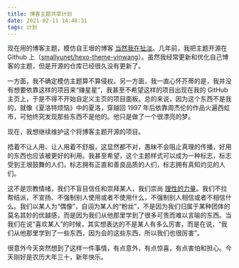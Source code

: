 ```yaml
---
title: 博客主题共享计划
date: 2021-02-11 14:48:31
tags: 计划
---
```


现在用的博客主题，模仿自王垠的博客 [当然我在扯淡](http://www.yinwang.org/)。几年前，我把主题开源在 Github 上（[smallyunet/hexo-theme-yinwang](https://github.com/smallyunet/hexo-theme-yinwang)）。虽然我经常更新和优化自己博客的主题，但是开源的仓库已经很久没有更新了。

一方面，我不确定模仿主题算不算侵权。另一方面，我一直心怀芥蒂的是，我并没有想要依靠这样的项目来“赚星星”，我甚至不希望这样的项目出现在我的 GitHub 主页上，于是不得不开始自定义主页的项目面板。总的来说，因为这个东西不是我的，就像《夏洛特烦恼》中的夏洛，穿越回 1997 年后依靠周杰伦的作品火遍西虹市，可他终究发现那些东西不是他的。他只是做了一个很漂亮的梦。

现在，我想继续维护这个将博客主题开源的项目。

捂着不让人用、让人用着不舒服，这显然都不对，愚昧不会阻止真理的传播，好用的东西也应该被更好的利用。我甚至希望，这个主题样式可以成为一种标志，标志受到王垠鼓舞的人们，标志拥有正直和善良品质的人们，标志拥有真知灼见的人们。

这不是宗教情绪，我们不盲目信任和崇拜某人，我们崇尚 [理性的力量](http://www.yinwang.org/blog-cn/2017/11/01/power-of-reasoning)。我们不拉帮结派，不宣扬、不强制别人使用或者不使用什么，不强制别人相信或者不相信什么。我们以某人为“偶像”，自诩为某人的“粉丝”，不是因为我们归属于某种团体的莫名其妙的优越感，而是因为我们从他那里学到了很多可贵而难以言喻的东西。当我们在说“喜欢某人”的时候，其实想表达的不是某人有多么厉害，而是在说，“我们从他那里学到了一些东西，因为会的这些东西，所以我们也很厉害”。

很意外今天突然想到了这样一件事情，有点意外，有点惊喜，有点害怕和担心。今天刚好是农历大年三十，新年快乐。
